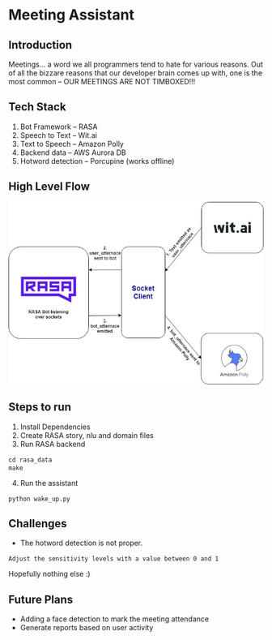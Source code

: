 # Meeting Assistant

## Introduction
Meetings… a word we all programmers tend to hate for various reasons. Out of all the bizzare reasons that our developer brain comes up with, one is the most common – OUR MEETINGS ARE NOT TIMBOXED!!!

## Tech Stack
1.	Bot Framework – RASA
2.	Speech to Text – Wit.ai
3.	Text to Speech – Amazon Polly
4.	Backend data – AWS Aurora DB
5.	Hotword detection – Porcupine (works offline)

## High Level Flow

![alt text](https://raw.githubusercontent.com/ankurCES/meeting_facilitator_bot/master/assets/meeting_assistant_highlevel_flow.jpg)

## Steps to run

1. Install Dependencies
2. Create RASA story, nlu and domain files
3. Run RASA backend
``` 
cd rasa_data
make
```
4. Run the assistant
```
python wake_up.py
```

## Challenges 

 - The hotword detection is not proper.
 ```
 Adjust the sensitivity levels with a value between 0 and 1
 ```
 Hopefully nothing else :) 
 
## Future Plans

- Adding a face detection to mark the meeting attendance 
- Generate reports based on user activity
